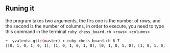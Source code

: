 ## Runing it
the program takes two arguments, the firs one is the number of rows, and the second is the number of columns, in order to execute, you need to type this command in the terminal `ruby chess_board.rb <rows> <columns>`
```bash
➜  yvalenta git:(master) ✗ ruby chess_board.rb 6 7
[[0, 1, 0, 1, 0, 1], [1, 0, 1, 0, 1, 0], [0, 1, 0, 1, 0], [1, 0, 1, 0, 1, 0], [0, 1, 0, 1, 0], [1, 0, 1, 0, 1, 0], [0, 1, 0, 1, 0]]%
```
